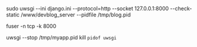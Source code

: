 sudo uwsgi --ini django.ini --protocol=http --socket 127.0.0.1:8000 --check-static /www/devblog_server --pidfile /tmp/blog.pid


fuser -n tcp -k 8000


uwsgi --stop /tmp/myapp.pid
kill `pidof uwsgi`
